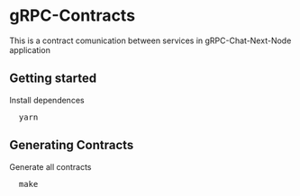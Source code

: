 <h1>gRPC-Contracts</h1>
<p>This is a contract comunication between services in gRPC-Chat-Next-Node application</p>


<h2>Getting started</h2>
<p>Install dependences</p>
<pre>
  yarn
</pre>

<h2>Generating Contracts</h2>
<p>Generate all contracts</p>
<pre>
  make
</pre>